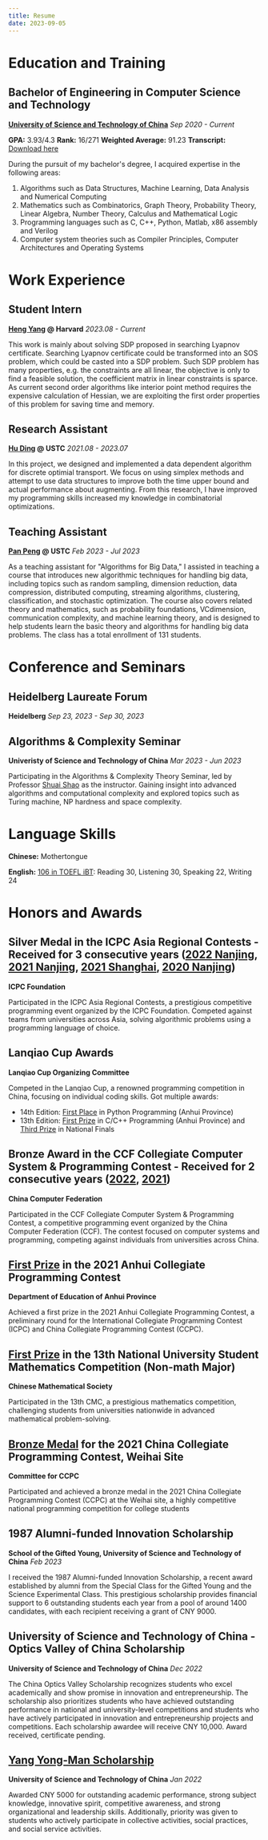 ```yaml
---
title: Resume
date: 2023-09-05
---
```


# Education and Training

## Bachelor of Engineering in Computer Science and Technology

**[University of Science and Technology of China](https://ustc.edu.cn/)** *Sep 2020 - Current*

**GPA:** 3.93/4.3
**Rank:** 16/271
**Weighted Average:** 91.23
**Transcript:** [Download here](/cv/ScholasticRecord.pdf)

During the pursuit of my bachelor's degree, I acquired expertise in the following areas:

1. Algorithms such as Data Structures, Machine Learning, Data Analysis and Numerical Computing
2. Mathematics such as Combinatorics, Graph Theory, Probability Theory, Linear Algebra, Number Theory, Calculus and Mathematical Logic
3. Programming languages such as C, C++, Python, Matlab, x86 assembly and Verilog
4. Computer system theories such as Compiler Principles, Computer Architectures and Operating Systems

# Work Experience

## Student Intern

**[Heng Yang](https://hankyang.seas.harvard.edu/) @ Harvard** *2023.08 - Current*

This work is mainly about solving SDP proposed in searching Lyapnov certificate. Searching Lyapnov certificate could be transformed into an SOS problem, which could be casted into a SDP problem. Such SDP problem has many properties, e.g. the constraints are all linear, the objective is only to find a feasible solution, the coefficient matrix in linear constraints is sparce. As current second order algorithms like interior point method requires the expensive calculation of Hessian, we are exploiting the first order properties of this problem for saving time and memory.

## Research Assistant

**[Hu Ding](http://staff.ustc.edu.cn/~huding/) @ USTC** *2021.08 - 2023.07*

In this project, we designed and implemented a data dependent algorithm for discrete optimial transport. We focus on using simplex methods and attempt to use data structures to improve both the time upper bound and actual performance about augmenting. From this research, I have improved my programming skills increased my knowledge in combinatorial optimizations.

## Teaching Assistant

**[Pan Peng](http://staff.ustc.edu.cn/~ppeng/) @ USTC** *Feb 2023 - Jul 2023*

As a teaching assistant for "Algorithms for Big Data," I assisted in teaching a course that introduces new algorithmic techniques for handling big data, including topics such as random sampling, dimension reduction, data compression, distributed computing, streaming algorithms, clustering, classification, and stochastic optimization. The course also covers related theory and mathematics, such as probability foundations, VCdimension, communication complexity, and machine learning theory, and is designed to help students learn the basic theory and algorithms for handling big data problems. The class has a total enrollment of 131 students.

# Conference and Seminars

## Heidelberg Laureate Forum

**Heidelberg** *Sep 23, 2023 - Sep 30, 2023*

## Algorithms & Complexity Seminar

**Univeristy of Science and Technology of China** *Mar 2023 - Jun 2023*

Participating in the Algorithms & Complexity Theory Seminar, led by Professor [Shuai Shao](http://staff.ustc.edu.cn/~wwwucuc/) as the instructor. Gaining insight into advanced algorithms and computational complexity and explored topics such as Turing machine, NP hardness and space complexity.

# Language Skills

**Chinese:** Mothertongue

**English:** [106 in TOEFL iBT](/cv/TOEFL.pdf): Reading 30, Listening 30, Speaking 22, Writing 24

# Honors and Awards

## Silver Medal in the ICPC Asia Regional Contests - Received for 3 consecutive years ([2022 Nanjing](/cv/cert/icpc/2022nj.pdf), [2021 Nanjing](/cv/cert/icpc/2021nj.pdf), [2021 Shanghai](/cv/cert/icpc/2021sh.pdf), [2020 Nanjing](cv/cert/icpc/2020nj.pdf))

**ICPC Foundation**

Participated in the ICPC Asia Regional Contests, a prestigious competitive programming event organized by the ICPC Foundation. Competed against teams from universities across Asia, solving algorithmic problems using a programming language of choice.

## Lanqiao Cup Awards

**Lanqiao Cup Organizing Committee**

Competed in the Lanqiao Cup, a renowned programming competition in China, focusing on individual coding skills. Got multiple awards:

* 14th Edition: [First Place](/cv/cert/lanqiao/2023ah.jpg) in Python Programming (Anhui Province)
* 13th Edition: [First Prize](/cv/cert/lanqiao/2022ah.jpg) in C/C++ Programming (Anhui Province) and [Third Prize](/cv/cert/lanqiao/2022.jpg) in National Finals

## Bronze Award in the CCF Collegiate Computer System & Programming Contest - Received for 2 consecutive years ([2022](/cv/cert/ccsp/2022.jpg), [2021](/cv/cert/ccsp/2021.png))

**China Computer Federation**

Participated in the CCF Collegiate Computer System & Programming Contest, a competitive programming event organized by the China Computer Federation (CCF). The contest focused on computer systems and programming, competing against individuals from universities across China.

## [First Prize](/cv/cert/ahcpc.png) in the 2021 Anhui Collegiate Programming Contest

**Department of Education of Anhui Province**

Achieved a first prize in the 2021 Anhui Collegiate Programming Contest, a preliminary round for the International Collegiate Programming Contest (ICPC) and China Collegiate Programming Contest (CCPC).

## [First Prize](/cv/cert/cmc.png) in the 13th National University Student Mathematics Competition (Non-math Major)

**Chinese Mathematical Society**

Participated in the 13th CMC, a prestigious mathematics competition, challenging students from universities nationwide in advanced mathematical problem-solving.

## [Bronze Medal](/cv/cert/ccpc.jpg) for the 2021 China Collegiate Programming Contest, Weihai Site

**Committee for CCPC**

Participated and achieved a bronze medal in the 2021 China Collegiate Programming Contest (CCPC) at the Weihai site, a highly competitive national programming competition for college students

## 1987 Alumni-funded Innovation Scholarship

**School of the Gifted Young, University of Science and Technology of China** *Feb 2023*

I received the 1987 Alumni-funded Innovation Scholarship, a recent award established by alumni from the Special Class for the Gifted Young and the Science Experimental Class. This prestigious scholarship provides financial support to 6 outstanding students each year from a pool of around 1400 candidates, with each recipient receiving a grant of CNY 9000.

## University of Science and Technology of China - Optics Valley of China Scholarship

**University of Science and Technology of China** *Dec 2022*

The China Optics Valley Scholarship recognizes students who excel academically and show promise in innovation and entrepreneurship. The scholarship also prioritizes students who have achieved outstanding performance in national and university-level competitions and students who have actively participated in innovation and entrepreneurship projects and competitions. Each scholarship awardee will receive CNY 10,000. Award received, certificate pending.

## [Yang Yong-Man Scholarship](/cv/cert/yangyongman.png)

**University of Science and Technology of China** *Jan 2022*

Awarded CNY 5000 for outstanding academic performance, strong subject knowledge, innovative spirit, competitive awareness, and strong organizational and leadership skills. Additionally, priority was given to students who actively participate in collective activities, social practices, and social service activities.

